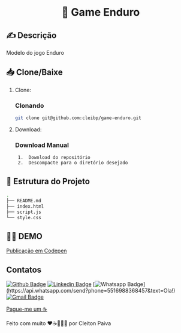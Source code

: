 <h1 align="center"> 🚀 Game Enduro </h1>

## ✍️ Descrição
Modelo do jogo Enduro


## 📥 Clone/Baixe

1. Clone:

    ### Clonando

    ```bash
    git clone git@github.com:cleibp/game-enduro.git
    ```
1. Download:
    ### Download Manual

        1.  Download do repositório
        2.  Descompacte para o diretório desejado
		

## 🚧 Estrutura do Projeto

```sh
.
├── README.md
├── index.html
├── script.js
└── style.css
```

## 👋🏽 DEMO

[Publicação em Codepen](https://codepen.io/cleibp/pen/bGydJao) 

## Contatos

[![Github Badge](https://img.shields.io/badge/-Github-000?style=flat-square&logo=Github&logoColor=white&link=https://github.com/cleibp)](https://github.com/cleibp)
[![Linkedin Badge](https://img.shields.io/badge/-LinkedIn-blue?style=flat-square&logo=Linkedin&logoColor=white&link=https://www.linkedin.com/in/cleitonpaiva/)](https://www.linkedin.com/in/cleitonpaiva/)
[![Whatsapp Badge](https://img.shields.io/badge/-Whatsapp-4CA143?style=flat-square&labelColor=4CA143&logo=whatsapp&logoColor=white&link=https://api.whatsapp.com/send?phone=5516988368457&text=Ola!)](https://api.whatsapp.com/send?phone=5516988368457&text=Ola!)
[![Gmail Badge](https://img.shields.io/badge/-Gmail-c14438?style=flat-square&logo=Gmail&logoColor=white&link=mailto:cleibp@gmail.com)](mailto:cleibp@gmail.com)

[Pague-me um ☕](https://www.buymeacoffee.com/cleibp)

Feito com muito ❤️☕👨🏻‍💻 por Cleiton Paiva

